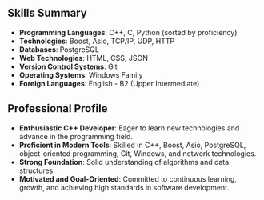 <h2>Skills Summary</h2>
<ul>
  <li><strong>Programming Languages</strong>: C++, C, Python (sorted by proficiency)</li>
  <li><strong>Technologies</strong>: Boost, Asio, TCP/IP, UDP, HTTP</li>
  <li><strong>Databases</strong>: PostgreSQL</li>
  <li><strong>Web Technologies</strong>: HTML, CSS, JSON</li>
  <li><strong>Version Control Systems</strong>: Git</li>
  <li><strong>Operating Systems</strong>: Windows Family</li>
  <li><strong>Foreign Languages</strong>: English - B2 (Upper Intermediate)</li>
</ul>

<h2>Professional Profile</h2>
<ul>
  <li><strong>Enthusiastic C++ Developer</strong>: Eager to learn new technologies and advance in the programming field.</li>
  <li><strong>Proficient in Modern Tools</strong>: Skilled in C++, Boost, Asio, PostgreSQL, object-oriented programming, Git, Windows, and network technologies.</li>
  <li><strong>Strong Foundation</strong>: Solid understanding of algorithms and data structures.</li>
  <li><strong>Motivated and Goal-Oriented</strong>: Committed to continuous learning, growth, and achieving high standards in software development.</li>
</ul>
